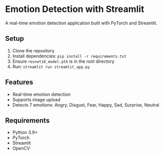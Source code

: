 # Emotion Detection with Streamlit

A real-time emotion detection application built with PyTorch and Streamlit.

## Setup
1. Clone the repository
2. Install dependencies: `pip install -r requirements.txt`
3. Ensure `resnet18_model.pth` is in the root directory
4. Run: `streamlit run streamlit_app.py`

## Features
- Real-time emotion detection
- Supports image upload
- Detects 7 emotions: Angry, Disgust, Fear, Happy, Sad, Surprise, Neutral

## Requirements
- Python 3.9+
- PyTorch
- Streamlit
- OpenCV
